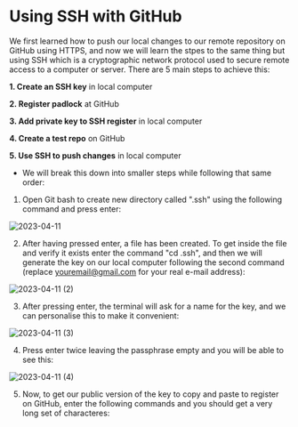 # Using SSH with GitHub

We first learned how to push our local changes to our remote repository on GitHub using HTTPS, and now we will learn the stpes to the same thing but using SSH which is a cryptographic network protocol used to secure remote access to a computer or server. There are 5 main steps to achieve this:


**1. Create an SSH key** in local computer

**2. Register padlock** at GitHub

**3. Add private key to SSH register** in local computer

**4. Create a test repo** on GitHub

**5. Use SSH to push changes** in local computer

- We will break this down into smaller steps while following that same order:

1. Open Git bash to create new directory called ".ssh" using the following command and press enter:

![2023-04-11](https://user-images.githubusercontent.com/129942042/231201636-d3421564-bbff-4eda-be87-3c701473b74f.png)

2. After having pressed enter, a file has been created. To get inside the file and verify it exists enter the command "cd .ssh", and then we will generate the key on our local computer following the second command (replace youremail@gmail.com for your real e-mail address):

![2023-04-11 (2)](https://user-images.githubusercontent.com/129942042/231203814-946cc9e8-ff1f-4066-8af4-33c0cfe790d5.png)

3. After pressing enter, the terminal will ask for a name for the key, and we can personalise this to make it convenient:

![2023-04-11 (3)](https://user-images.githubusercontent.com/129942042/231208310-adc32ebc-ce7f-4a8a-b87f-6cd7411bd194.png)

4. Press enter twice leaving the passphrase empty and you will be able to see this:

![2023-04-11 (4)](https://user-images.githubusercontent.com/129942042/231210473-8fa93dab-8532-472a-bd73-db8210a7ee86.jpg)


5. Now, to get our public version of the key to copy and paste to register on GitHub, enter the following commands and you should get a very long set of characteres:




